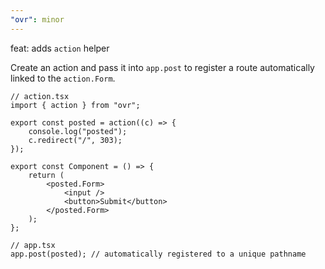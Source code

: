```yaml
---
"ovr": minor
---
```


feat: adds `action` helper

Create an action and pass it into `app.post` to register a route automatically linked to the `action.Form`.

```tsx
// action.tsx
import { action } from "ovr";

export const posted = action((c) => {
	console.log("posted");
	c.redirect("/", 303);
});

export const Component = () => {
	return (
		<posted.Form>
			<input />
			<button>Submit</button>
		</posted.Form>
	);
};

// app.tsx
app.post(posted); // automatically registered to a unique pathname
```
